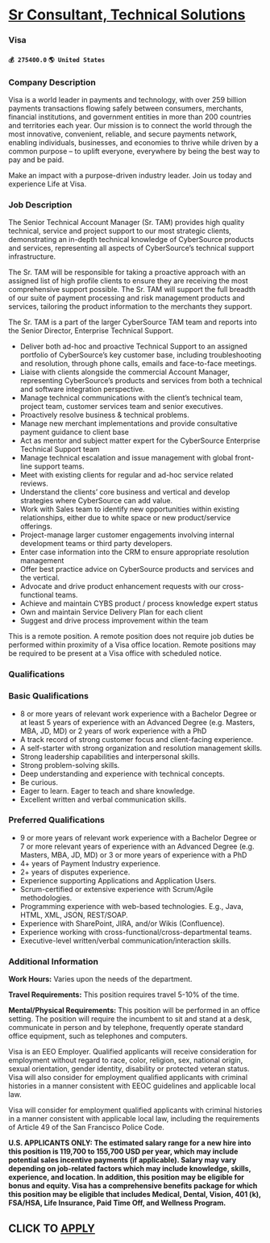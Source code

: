 # [Sr Consultant, Technical Solutions](https://www.remotewlb.com/apply/sr-consultant-technical-solutions)  
### Visa  
#### `💰 275400.0` `🌎 United States`  

### Company Description

Visa is a world leader in payments and technology, with over 259 billion payments transactions flowing safely between consumers, merchants, financial institutions, and government entities in more than 200 countries and territories each year. Our mission is to connect the world through the most innovative, convenient, reliable, and secure payments network, enabling individuals, businesses, and economies to thrive while driven by a common purpose – to uplift everyone, everywhere by being the best way to pay and be paid.

Make an impact with a purpose-driven industry leader. Join us today and experience Life at Visa.

### Job Description

The Senior Technical Account Manager (Sr. TAM) provides high quality technical, service and project support to our most strategic clients, demonstrating an in-depth technical knowledge of CyberSource products and services, representing all aspects of CyberSource’s technical support infrastructure.

The Sr. TAM will be responsible for taking a proactive approach with an assigned list of high profile clients to ensure they are receiving the most comprehensive support possible. The Sr. TAM will support the full breadth of our suite of payment processing and risk management products and services, tailoring the product information to the merchants they support.

The Sr. TAM is a part of the larger CyberSource TAM team and reports into the Senior Director, Enterprise Technical Support.

  * Deliver both ad-hoc and proactive Technical Support to an assigned portfolio of CyberSource’s key customer base, including troubleshooting and resolution, through phone calls, emails and face-to-face meetings.
  * Liaise with clients alongside the commercial Account Manager, representing CyberSource’s products and services from both a technical and software integration perspective.
  * Manage technical communications with the client’s technical team, project team, customer services team and senior executives.
  * Proactively resolve business & technical problems.
  * Manage new merchant implementations and provide consultative payment guidance to client base
  * Act as mentor and subject matter expert for the CyberSource Enterprise Technical Support team
  * Manage technical escalation and issue management with global front-line support teams.
  * Meet with existing clients for regular and ad-hoc service related reviews.
  * Understand the clients’ core business and vertical and develop strategies where CyberSource can add value.
  * Work with Sales team to identify new opportunities within existing relationships, either due to white space or new product/service offerings.
  * Project-manage larger customer engagements involving internal development teams or third party developers.
  * Enter case information into the CRM to ensure appropriate resolution management
  * Offer best practice advice on CyberSource products and services and the vertical.
  * Advocate and drive product enhancement requests with our cross-functional teams.
  * Achieve and maintain CYBS product / process knowledge expert status
  * Own and maintain Service Delivery Plan for each client
  * Suggest and drive process improvement within the team

This is a remote position. A remote position does not require job duties be performed within proximity of a Visa office location. Remote positions may be required to be present at a Visa office with scheduled notice.

### Qualifications

### Basic Qualifications

  * 8 or more years of relevant work experience with a Bachelor Degree or at least 5 years of experience with an Advanced Degree (e.g. Masters, MBA, JD, MD) or 2 years of work experience with a PhD
  * A track record of strong customer focus and client-facing experience.
  * A self-starter with strong organization and resolution management skills.
  * Strong leadership capabilities and interpersonal skills.
  * Strong problem-solving skills.
  * Deep understanding and experience with technical concepts.
  * Be curious.
  * Eager to learn. Eager to teach and share knowledge.
  * Excellent written and verbal communication skills.

### Preferred Qualifications

  * 9 or more years of relevant work experience with a Bachelor Degree or 7 or more relevant years of experience with an Advanced Degree (e.g. Masters, MBA, JD, MD) or 3 or more years of experience with a PhD
  * 4+ years of Payment Industry experience.
  * 2+ years of disputes experience.
  * Experience supporting Applications and Application Users.
  * Scrum-certified or extensive experience with Scrum/Agile methodologies.
  * Programming experience with web-based technologies. E.g., Java, HTML, XML, JSON, REST/SOAP.
  * Experience with SharePoint, JIRA, and/or Wikis (Confluence).
  * Experience working with cross-functional/cross-departmental teams.
  * Executive-level written/verbal communication/interaction skills.

### Additional Information

 **Work Hours:** Varies upon the needs of the department.

 **Travel Requirements:** This position requires travel 5-10% of the time.

 **Mental/Physical Requirements:** This position will be performed in an office setting. The position will require the incumbent to sit and stand at a desk, communicate in person and by telephone, frequently operate standard office equipment, such as telephones and computers.

Visa is an EEO Employer. Qualified applicants will receive consideration for employment without regard to race, color, religion, sex, national origin, sexual orientation, gender identity, disability or protected veteran status. Visa will also consider for employment qualified applicants with criminal histories in a manner consistent with EEOC guidelines and applicable local law.

Visa will consider for employment qualified applicants with criminal histories in a manner consistent with applicable local law, including the requirements of Article 49 of the San Francisco Police Code.

 **U.S. APPLICANTS ONLY: The estimated salary range for a new hire into this position is 119,700 to 155,700 USD per year, which may include potential sales incentive payments (if applicable). Salary may vary depending on job-related factors which may include knowledge, skills, experience, and location. In addition, this position may be eligible for bonus and equity. Visa has a comprehensive benefits package for which this position may be eligible that includes Medical, Dental, Vision, 401 (k), FSA/HSA, Life Insurance, Paid Time Off, and Wellness Program.**

  
## CLICK TO [APPLY](https://www.remotewlb.com/apply/sr-consultant-technical-solutions)

